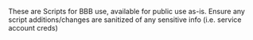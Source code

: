 These are Scripts for BBB use, available for public use as-is. 
Ensure any script additions/changes are sanitized of any sensitive info (i.e. service account creds) 
